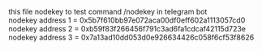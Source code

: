 this file nodekey to test command /nodekey in telegram bot
<br />
nodekey address 1 = 0x5b7f610bb97e072aca00df0eff602a1113057cd0
<br />
nodekey address 2 = 0xb59f83f266456f791c3ad6fa1cdcaf42115d723e
<br />
nodekey address 3 = 0x7a13ad10dd053d0e926634426c058f6cf53f8626
